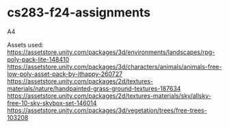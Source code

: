 # cs283-f24-assignments
A4

Assets used:
https://assetstore.unity.com/packages/3d/environments/landscapes/rpg-poly-pack-lite-148410 
https://assetstore.unity.com/packages/3d/characters/animals/animals-free-low-poly-asset-pack-by-ithappy-260727
https://assetstore.unity.com/packages/2d/textures-materials/nature/handpainted-grass-ground-textures-187634
https://assetstore.unity.com/packages/2d/textures-materials/sky/allsky-free-10-sky-skybox-set-146014
https://assetstore.unity.com/packages/3d/vegetation/trees/free-trees-103208
